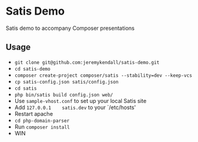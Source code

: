 Satis Demo
==========

Satis demo to accompany Composer presentations

## Usage
* `git clone git@github.com:jeremykendall/satis-demo.git`
* `cd satis-demo`
* `composer create-project composer/satis --stability=dev --keep-vcs`
* `cp satis-config.json satis/config.json`
* `cd satis`
* `php bin/satis build config.json web/`
* Use `sample-vhost.conf` to set up your local Satis site
* Add `127.0.0.1    satis.dev` to your `/etc/hosts'
* Restart apache
* `cd php-domain-parser`
* Run `composer install`
* WIN
